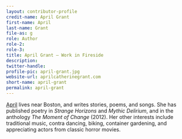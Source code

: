 ```yaml
---
layout: contributor-profile
credit-name: April Grant
first-name: April
last-name: Grant
file-as: g
role: Author
role-2:
role-3:
title: April Grant — Work in Fireside
description:
twitter-handle:
profile-pic: april-grant.jpg
website-url: aprilcatherinegrant.com
short-name: april-grant
permalink: april-grant
---
```

[April](http://www.aprilcatherinegrant.com) lives near Boston, and writes stories, poems, and songs. She has published poetry in _Strange Horizons_ and _Mythic Delirium_, and in the anthology _The Moment of Change_ (2012). Her other interests include traditional music, contra dancing, biking, container gardening, and appreciating actors from classic horror movies.
